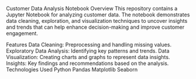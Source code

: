 Customer Data Analysis Notebook
Overview
This repository contains a Jupyter Notebook for analyzing customer data. The notebook demonstrates data cleaning, exploration, and visualization techniques to uncover insights and trends that can help enhance decision-making and improve customer engagement.

Features
Data Cleaning: Preprocessing and handling missing values.
Exploratory Data Analysis: Identifying key patterns and trends.
Data Visualization: Creating charts and graphs to represent data insights.
Insights: Key findings and recommendations based on the analysis.
Technologies Used
Python
Pandas
Matplotlib
Seaborn
